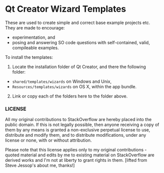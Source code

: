 Qt Creator Wizard Templates
===========================

These are used to create simple and correct base example projects etc. They are made to
encourage:

* experimentation, and
* posing and answering SO code questions with self-contained, valid, compileable examples.

To install the templates:

1. Locate the installation folder of Qt Creator, and there the following folder:

 * `shared/templates/wizards` on Windows and Unix,
 * `Resources/templates/wizards` on OS X, within the app bundle.

2. Link or copy each of the folders here to the folder above.

### LICENSE

All my original contributions to StackOverflow are hereby placed into the public domain.
If this is not legally possible, then anyone receiving a copy of them by any means is granted
a non-exclusive perpetual license to use, distribute and modify them, and to distribute
modifications, under any license or none, with or without attribution.

Please note that this license applies only to my original contributions - quoted material and
edits by me to existing material on StackOverflow are derived works and I'm not at liberty to
grant rights in them. [lifted from Steve Jessop's about me, thanks!]
